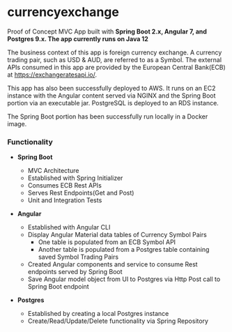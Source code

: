 # currencyexchange
Proof of Concept MVC App built with **Spring Boot 2.x, Angular 7, and Postgres 9.x. The app currently runs on Java 12**

The business context of this app is foreign currency exchange.  A currency trading pair, such as USD & AUD, are referred to as a Symbol.  The external APIs consumed in this app are provided by the European Central Bank(ECB) at https://exchangeratesapi.io/.

This app has also been successfully deployed to AWS.  It runs on an EC2 instance with the Angular content served via NGINX and the Spring Boot portion via an executable jar. PostgreSQL is deployed to an RDS instance.

The Spring Boot portion has been successfully run locally in a Docker image.

### Functionality
- **Spring Boot**
  - MVC Architecture
  - Established with Spring Initializer
  - Consumes ECB Rest APIs
  - Serves Rest Endpoints(Get and Post)
  - Unit and Integration Tests


- **Angular**
  - Established with Angular CLI
  - Display Angular Material data tables of Currency Symbol Pairs
    - One table is populated from an ECB Symbol API
    - Another table is populated from a Postgres table containing saved Symbol Trading Pairs
  - Created Angular components and service to consume Rest endpoints served by Spring Boot
  - Save Angular model object from UI to Postgres via Http Post call to Spring Boot endpoint


- **Postgres**
  - Established by creating a local Postgres instance
  - Create/Read/Update/Delete functionality via Spring Repository
